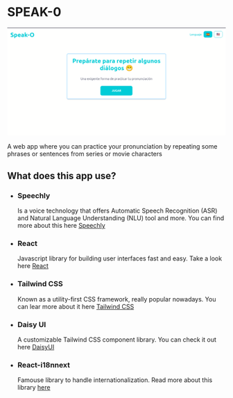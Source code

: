 # SPEAK-0

![](src/assets/speako.png)

A web app where you can practice your pronunciation by repeating some phrases or sentences from series or movie characters

## What does this app use?

- ### Speechly

  Is a voice technology that offers Automatic Speech Recognition (ASR) and Natural Language Understanding (NLU) tool and more.
  You can find more about this here [Speechly](https://docs.speechly.com/basics/getting-started/)

- ### React

  Javascript library for building user interfaces fast and easy.
  Take a look here [React](https://reactjs.org/)

- ### Tailwind CSS

  Known as a utility-first CSS framework, really popular nowadays. You can lear more about it here [Tailwind CSS](https://tailwindcss.com/)

- ### Daisy UI

  A customizable Tailwind CSS component library. You can check it out here [DaisyUI](https://daisyui.com/)

- ### React-i18nnext
  Famouse library to handle internationalization. Read more about this library [here](https://react.i18next.com/getting-started)
